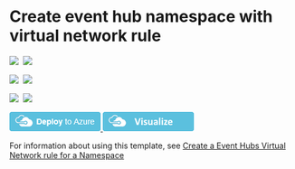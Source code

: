 # Create event hub namespace with virtual network rule

<IMG SRC="https://azurequickstartsservice.blob.core.windows.net/badges/301-eventhub-namespace-vnet/PublicLastTestDate.svg" />&nbsp;
<IMG SRC="https://azurequickstartsservice.blob.core.windows.net/badges/301-eventhub-namespace-vnet/PublicDeployment.svg" />&nbsp;

<IMG SRC="https://azurequickstartsservice.blob.core.windows.net/badges/301-eventhub-namespace-vnet/FairfaxLastTestDate.svg" />&nbsp;
<IMG SRC="https://azurequickstartsservice.blob.core.windows.net/badges/301-eventhub-namespace-vnet/FairfaxDeployment.svg" />&nbsp;

<IMG SRC="https://azurequickstartsservice.blob.core.windows.net/badges/301-eventhub-namespace-vnet/BestPracticeResult.svg" />&nbsp;
<IMG SRC="https://azurequickstartsservice.blob.core.windows.net/badges/301-eventhub-namespace-vnet/CredScanResult.svg" />&nbsp;

<a href="https://portal.azure.com/#create/Microsoft.Template/uri/https%3A%2F%2Fraw.githubusercontent.com%2FAzure%2Fazure-quickstart-templates%2Fmaster%2F301-eventhub-namespace-vnet%2Fazuredeploy.json" target="_blank">
    <img src="https://raw.githubusercontent.com/Azure/azure-quickstart-templates/master/1-CONTRIBUTION-GUIDE/images/deploytoazure.png"/>
</a>

<a href="http://armviz.io/#/?load=https%3A%2F%2Fraw.githubusercontent.com%2FAzure%2Fazure-quickstart-templates%2Fmaster%2F301-eventhub-namespace-vnet%2Fazuredeploy.json" target="_blank">
    <img src="https://raw.githubusercontent.com/Azure/azure-quickstart-templates/master/1-CONTRIBUTION-GUIDE/images/visualizebutton.png"/>
</a>

For information about using this template, see [Create a Event Hubs Virtual Network rule for a Namespace](https://docs.microsoft.com/en-us/azure/event-hubs/event-hubs-service-endpoints)

